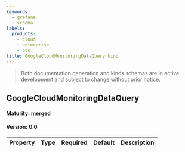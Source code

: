 ```yaml
---
keywords:
  - grafana
  - schema
labels:
  products:
    - cloud
    - enterprise
    - oss
title: GoogleCloudMonitoringDataQuery kind
---
```


> Both documentation generation and kinds schemas are in active development and subject to change without prior notice.

## GoogleCloudMonitoringDataQuery

#### Maturity: [merged](../../../maturity/#merged)

#### Version: 0.0

| Property | Type | Required | Default | Description |
| -------- | ---- | -------- | ------- | ----------- |

